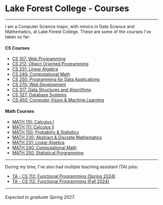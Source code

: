 # Lake Forest College - Courses

---

I am a Computer Science major, with minors in Data Science and Mathematics, at Lake Forest College. These are some of the courses I've taken so far:

#### CS Courses

- [CS 107: Web Programming](https://github.com/SepehrAkbari/LFC-courses/tree/main/CSCI-107) 
- [CS 212: Object Oriented Programming](https://github.com/SepehrAkbari/LFC-courses/tree/main/CSCI-212)
- [CS 231: Linear Algebra](https://github.com/SepehrAkbari/LFC-courses/tree/main/MATH-231)
- [CS 240: Computational Math](https://github.com/SepehrAkbari/LFC-courses/tree/main/CSCI-240) 
- [CS 250: Programming for Data Applications](https://github.com/SepehrAkbari/LFC-courses/tree/main/CSCI-250)
- [CS 270: Web Development](https://github.com/SepehrAkbari/LFC-courses/tree/main/CSCI-270)
- [CS 317: Data Structures and Algorithms](https://github.com/SepehrAkbari/LFC-courses/tree/main/CSCI-317) 
- [CS 327: Database Systems](https://github.com/SepehrAkbari/LFC-courses/tree/main/CSCI-327) 
- [CS 450: Computer Vision & Machine Learning](https://github.com/SepehrAkbari/LFC-courses/tree/main/CSCI-450) 

#### Math Courses
 
- [MATH 110: Calculus I](https://github.com/SepehrAkbari/LFC-courses/tree/main/MATH-110) 
- [MATH 111: Calculus II](https://github.com/SepehrAkbari/LFC-courses/tree/main/MATH-111)
- [MATH 150: Probablity & Statistics](https://github.com/SepehrAkbari/LFC-courses/tree/main/MATH-150) 
- [MATH 230: Abstract & Discrete Mathematics](https://github.com/SepehrAkbari/LFC-courses/tree/main/MATH-230)
- [MATH 231: Linear Algebra](https://github.com/SepehrAkbari/LFC-courses/tree/main/MATH-231) 
- [MATH 240: Computational Math](https://github.com/SepehrAkbari/LFC-courses/tree/main/CSCI-240) 
- [MATH 250: Statistical Programming](https://github.com/SepehrAkbari/LFC-courses/tree/main/MATH-250)

---

During my time, I've also had multiple teaching assistant (TA) jobs:

- [TA - CS 112: Functional Programming (Spring 2024)](https://github.com/SepehrAkbari/LFC-courses/tree/main/Teaching%20Assistant/TA-112-Fall2024)
- [TA - CS 112: Functional Programming (Fall 2024)](https://github.com/SepehrAkbari/LFC-courses/tree/main/Teaching%20Assistant/TA-112-Spring2024)

---

###### Expected to graduate Spring 2027.
